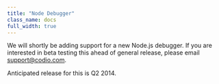 ```yaml
---
title: "Node Debugger"
class_name: docs
full_width: true
---
```


We will shortly be adding support for a new Node.js debugger. If you are interested in beta testing this ahead of general release, please email support@codio.com.

Anticipated release for this is Q2 2014.

